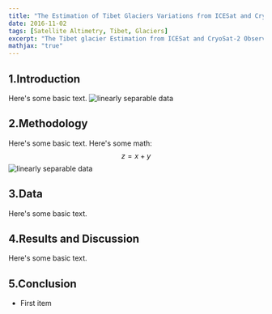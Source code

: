 ```yaml
---
title: "The Estimation of Tibet Glaciers Variations from ICESat and CryoSat-2"
date: 2016-11-02
tags: [Satellite Altimetry, Tibet, Glaciers]
excerpt: "The Tibet glacier Estimation from ICESat and CryoSat-2 Observations"
mathjax: "true"
---
```


## 1.Introduction
Here's some basic text.
<img src="{{ site.url }}{{ site.baseurl }}/images/gps/1_gnssr_schematic.png" alt="linearly separable data">
## 2.Methodology
Here's some basic text.
Here's some math:
$$z=x+y$$
<img src="{{ site.url }}{{ site.baseurl }}/images/gps/5_lakeiceschematics.png" alt="linearly separable data">
## 3.Data
Here's some basic text.
## 4.Results and Discussion
Here's some basic text.
## 5.Conclusion
* First item

